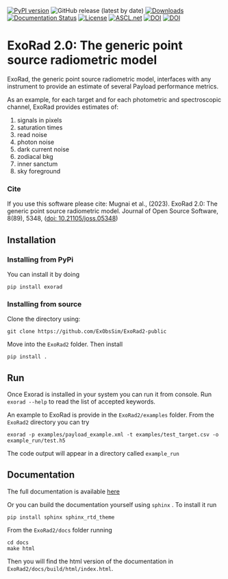[![PyPI version](https://badge.fury.io/py/exorad.svg)](https://badge.fury.io/py/exorad)
![GitHub release (latest by date)](https://img.shields.io/github/v/release/ExObsSim/Exorad2-public?color=gree&label=GitHub%20release)
[![Downloads](https://pepy.tech/badge/exorad)](https://pepy.tech/project/exorad)
[![Documentation Status](https://readthedocs.org/projects/exorad2-public/badge/?version=latest)](https://exorad2-public.readthedocs.io/en/latest/?badge=latest)
[![License](https://img.shields.io/badge/License-BSD_3--Clause-blue.svg)](https://opensource.org/licenses/BSD-3-Clause)
[![ASCL.net](https://img.shields.io/badge/ascl-2210.006-blue.svg?colorB=262255)](https://ascl.net/2210.006)
[![DOI](https://zenodo.org/badge/DOI/10.5281/zenodo.8367214.svg)](https://doi.org/10.5281/zenodo.8367214)
[![DOI](https://joss.theoj.org/papers/10.21105/joss.05348/status.svg)](https://doi.org/10.21105/joss.05348)


# ExoRad 2.0: The generic point source radiometric model


ExoRad, the generic point source radiometric model, interfaces with any instrument to provide an estimate of several Payload performance metrics.

As an example, for each target and for each photometric and spectroscopic channel, ExoRad provides estimates of:

1) signals in pixels
2) saturation times
3) read noise 
4) photon noise
5) dark current noise
6) zodiacal bkg
7) inner sanctum
8) sky foreground

### Cite
If you use this software please cite:
Mugnai et al., (2023). ExoRad 2.0: The generic point source radiometric model. Journal of Open Source Software, 8(89), 5348, ([doi: 10.21105/joss.05348](https://doi.org/10.21105/joss.05348))
## Installation
### Installing from PyPi
You can install it by doing

    pip install exorad

### Installing from source
Clone the directory using:

    git clone https://github.com/ExObsSim/ExoRad2-public
Move into the `ExoRad2` folder.
Then install

    pip install .

## Run
Once Exorad is installed in your system you can run it from console. 
Run `exorad --help` to read the list of accepted keywords.  

An example to ExoRad is provide in the `ExoRad2/examples` folder. From the `ExoRad2` directory you can try

    exorad -p examples/payload_example.xml -t examples/test_target.csv -o example_run/test.h5 

The code output will appear in a directory called `example_run`

## Documentation
The full documentation is available [here](https://exorad2-public.readthedocs.io/en/latest/) 

Or you can build the documentation yourself using `sphinx` . To install it run
    
    pip install sphinx sphinx_rtd_theme
    
From the `ExoRad2/docs` folder running
    
    cd docs
    make html

Then you will find the html version of the documentation in `ExoRad2/docs/build/html/index.html`.
